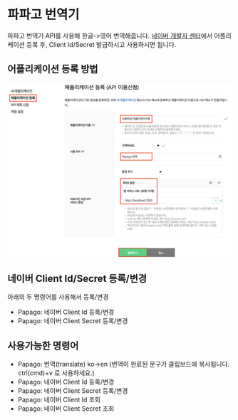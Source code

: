# 파파고 번역기

파파고 번역기 API를 사용해 한글->영어 번역해줍니다.
[네이버 개발자 센터](https://developers.naver.com/apps/#/list)에서 어플리케이션 등록 후,
Client Id/Secret 발급하시고 사용하시면 됩니다.

## 어플리케이션 등록 방법

![네이버 개발자 센터 어플리케이션 등록 방법](public/naver-dev-center-app-guide.png)

## 네이버 Client Id/Secret 등록/변경

아래의 두 명령어를 사용해서 등록/변경

- Papago: 네이버 Client Id 등록/변경
- Papago: 네이버 Client Secret 등록/변경

## 사용가능한 명령어

- Papago: 번역(translate) ko->en (번역이 완료된 문구가 클립보드에 복사됩니다. ctrl(cmd)+v 로 사용하세요.)
- Papago: 네이버 Client Id 등록/변경
- Papago: 네이버 Client Secret 등록/변경
- Papago: 네이버 Client Id 조회
- Papago: 네이버 Client Secret 조회
